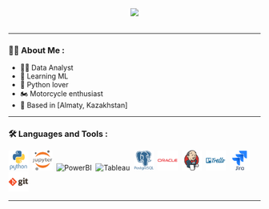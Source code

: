 <div id="header" align="center">
  <img src="https://media.giphy.com/media/RbDKaczqWovIugyJmW/giphy.gif?cid=ecf05e47tchs7jhg9znfxkaierxfl5u6wtj4ho1htaxje3lz&ep=v1_gifs_search&rid=giphy.gif&ct=g" width="100"/>
  <div align="center">
<img src="https://komarev.com/ghpvc/?username=ZenCitizen&style=flat-square&color=blue" alt=""/>
    </div>

</div>


---

### :woman_technologist: About Me :

- 👩‍💻 Data Analyst
- 🤖 Learning ML
- 🐍 Python lover
- 🏍️ Motorcycle enthusiast
- 📍 Based in [Almaty, Kazakhstan]

---

### :hammer_and_wrench: Languages and Tools :
<div>
  <img src="https://github.com/devicons/devicon/blob/master/icons/python/python-original-wordmark.svg" title="Python" alt="Python" width="40" height="40"/>&nbsp;
  <img src="https://github.com/devicons/devicon/blob/master/icons/jupyter/jupyter-original-wordmark.svg" title="Jupiter"  alt="Jupiter" width="40" height="40"/>&nbsp;
  <img src="https://github.com/microsoft/PowerBI-Icons/blob/main/SVG/Power-BI.svg" title="PowerBI" alt="PowerBI" width="40" 
height="40"/>&nbsp;
  <img src="https://img.icons8.com/?size=2x&id=9Kvi1p1F0tUo&format=png" title="Tableau" alt="Tableau" width="40" height="40"/>&nbsp;
  <img src="https://github.com/devicons/devicon/blob/master/icons/postgresql/postgresql-plain-wordmark.svg" title="PostgreSQL" alt="PostgreSQL" width="40" height="40"/>&nbsp;
  <img src="https://github.com/devicons/devicon/blob/master/icons/oracle/oracle-original.svg" title="OracleSQL" alt="OracleSQL" width="40" height="40"/>&nbsp;
  <img src="https://github.com/devicons/devicon/blob/master/icons/jenkins/jenkins-original.svg" title="Jenkins" alt="Jenkins" width="40" height="40"/>&nbsp;
  <img src="https://github.com/devicons/devicon/blob/master/icons/trello/trello-plain-wordmark.svg" title="Trello" alt="Trello" width="40" height="40"/>&nbsp;
  <img src="https://github.com/devicons/devicon/blob/master/icons/jira/jira-original-wordmark.svg" title="Jira" alt="Jira" width="40" height="40"/>&nbsp;
  <img src="https://github.com/devicons/devicon/blob/master/icons/git/git-original-wordmark.svg" title="Git" **alt="Git" width="40" height="40"/>
</div>

---
